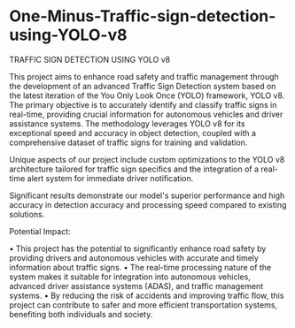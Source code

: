 # One-Minus-Traffic-sign-detection-using-YOLO-v8

TRAFFIC SIGN DETECTION USING YOLO v8 

This project aims to enhance road safety and traffic management through the development of an advanced Traffic Sign Detection system based on the latest iteration of the
You Only Look Once (YOLO) framework, YOLO v8. The primary objective is to accurately identify and classify traffic signs in real-time, providing crucial information for autonomous
vehicles and driver assistance systems. The methodology leverages YOLO v8 for its exceptional speed and accuracy in object detection, coupled with a comprehensive dataset of
traffic signs for training and validation. 

Unique aspects of our project include custom optimizations to the YOLO v8 architecture tailored for traffic sign specifics and the integration of a real-time alert system
for immediate driver notification.

Significant results demonstrate our model's superior performance and high accuracy in detection accuracy and processing speed compared to existing solutions.

Potential Impact:

•	This project has the potential to significantly enhance road safety by providing drivers and autonomous vehicles with accurate and timely information about traffic signs.
•	The real-time processing nature of the system makes it suitable for integration into autonomous vehicles, advanced driver assistance systems (ADAS), and traffic management systems.
•	By reducing the risk of accidents and improving traffic flow, this project can contribute to safer and more efficient transportation systems, benefiting both individuals and society.

